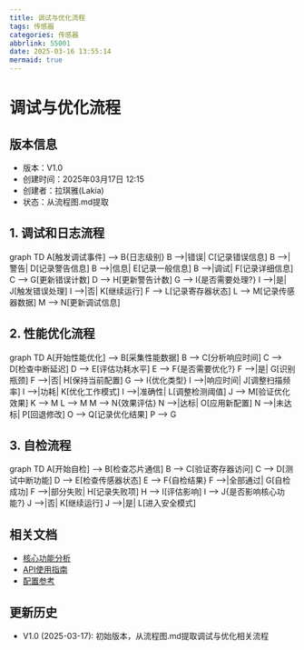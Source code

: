 ```yaml
---
title: 调试与优化流程
tags: 传感器
categories: 传感器
abbrlink: 55001
date: 2025-03-16 13:55:14
mermaid: true
---
```


<script src="https://cdn.jsdelivr.net/npm/mermaid/dist/mermaid.min.js"></script>
<script>mermaid.initialize({startOnLoad:true});</script>

# 调试与优化流程

## 版本信息
- 版本：V1.0
- 创建时间：2025年03月17日 12:15
- 创建者：拉琪雅(Lakia)
- 状态：从流程图.md提取

## 1. 调试和日志流程

<div class="mermaid">
graph TD
    A[触发调试事件] --> B{日志级别}
    B -->|错误| C[记录错误信息]
    B -->|警告| D[记录警告信息]
    B -->|信息| E[记录一般信息]
    B -->|调试| F[记录详细信息]
    C --> G[更新错误计数]
    D --> H[更新警告计数]
    G --> I{是否需要处理?}
    I -->|是| J[触发错误处理]
    I -->|否| K[继续运行]
    F --> L[记录寄存器状态]
    L --> M[记录传感器数据]
    M --> N[更新调试信息]
</div>

## 2. 性能优化流程

<div class="mermaid">
graph TD
    A[开始性能优化] --> B[采集性能数据]
    B --> C[分析响应时间]
    C --> D[检查中断延迟]
    D --> E[评估功耗水平]
    E --> F{是否需要优化?}
    F -->|是| G[识别瓶颈]
    F -->|否| H[保持当前配置]
    G --> I{优化类型}
    I -->|响应时间| J[调整扫描频率]
    I -->|功耗| K[优化工作模式]
    I -->|准确性| L[调整检测阈值]
    J --> M[验证优化效果]
    K --> M
    L --> M
    M --> N{效果评估}
    N -->|达标| O[应用新配置]
    N -->|未达标| P[回退修改]
    O --> Q[记录优化结果]
    P --> G
</div>

## 3. 自检流程

<div class="mermaid">
graph TD
    A[开始自检] --> B[检查芯片通信]
    B --> C[验证寄存器访问]
    C --> D[测试中断功能]
    D --> E[检查传感器状态]
    E --> F{自检结果}
    F -->|全部通过| G[自检成功]
    F -->|部分失败| H[记录失败项]
    H --> I[评估影响]
    I --> J{是否影响核心功能?}
    J -->|否| K[继续运行]
    J -->|是| L[进入安全模式]
</div>

## 相关文档
- [核心功能分析](/2025/03/16/nodic/doc/01_规划与分析/核心功能分析/)
- [API使用指南](/2025/03/16/nodic/doc/03_API文档/API使用指南/)
- [配置参考](/2025/03/16/nodic/doc/03_API文档/配置参考/)

## 更新历史
- V1.0 (2025-03-17): 初始版本，从流程图.md提取调试与优化相关流程